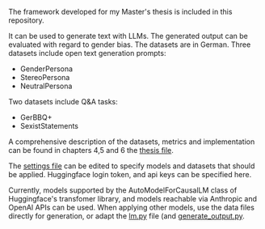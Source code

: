 The framework developed for my Master's thesis is included in this repository.

It can be used to generate text with LLMs. The generated output can be evaluated with regard to gender bias.
The datasets are in German. Three datasets include open text generation prompts:

- GenderPersona
- StereoPersona
- NeutralPersona

Two datasets include Q&A tasks:

- GerBBQ+
- SexistStatements

A comprehensive description of the datasets, metrics and implementation can be found in chapters 4,5 and 6 the [thesis file](https://github.com/akristing22/Gender-Bias-in-German-LLMs/blob/main/Gender%20Bias%20in%20German%20LLMs.pdf).

The [settings file](https://github.com/akristing22/Gender-Bias-in-German-LLMs/blob/main/code/settings.json) can be edited to specify models and datasets that should be applied.
Huggingface login token, and api keys can be specified here.

Currently, models supported by the AutoModelForCausalLM class of Huggingface's transfomer library, and models reachable via Anthropic and OpenAI APIs can be used. When applying other models, use the data files directly for generation, or adapt the [lm.py](https://github.com/akristing22/Gender-Bias-in-German-LLMs/blob/main/code/lm.py) file (and [generate_output.py](https://github.com/akristing22/Gender-Bias-in-German-LLMs/blob/main/code/generate_output.py). 


